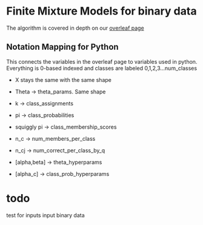
# Finite Mixture Models for binary data

The algorithm is covered in depth on our [overleaf page](https://www.overleaf.com/project/61522e67e4b396f6dec80918)

## Notation Mapping for Python
This connects the variables in the overleaf page to variables used in python. Everything is 0-based indexed and classes
are labeled 0,1,2,3...num_classes

* X stays the same with the same shape
* Theta -> theta_params. Same shape
* k -> class_assignments
* pi -> class_probabilities
* squiggly pi -> class_membership_scores
* n_c -> num_members_per_class
* n_cj -> num_correct_per_class_by_q

* [alpha,beta] -> theta_hyperparams
* [alpha_c] -> class_prob_hyperparams

# todo
test for inputs input binary data